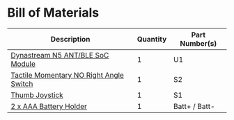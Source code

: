 # Bill of Materials
Description | Quantity | Part Number(s)
------------|----------|---------------
[Dynastream N5 ANT/BLE SoC Module](https://www.digikey.com/product-detail/en/N5150M5CD/1094-1021-ND) | 1 | U1
[Tactile Momentary NO Right Angle Switch](https://www.digikey.com/product-detail/en/PTS645VM13SMTR92LFS/CKN10828CT-ND) | 1 | S2
[Thumb Joystick](https://www.sparkfun.com/products/9032) | 1 | S1
[2 x AAA Battery Holder](https://www.digikey.com/product-detail/en/SBH421AS/SBH421AS-ND) | 1 | Batt+ / Batt-
